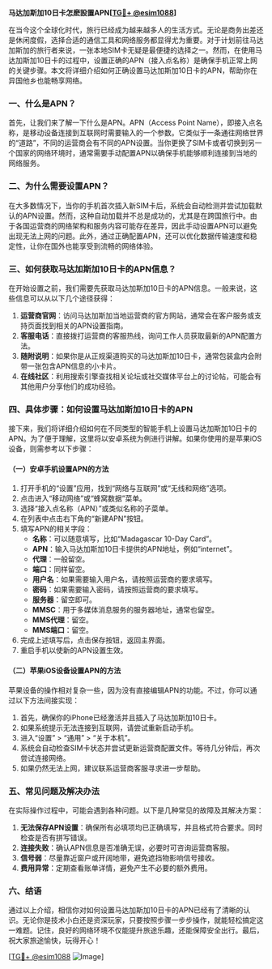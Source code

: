**马达加斯加10日卡怎麽設置APN[[TG💪+ @esim1088](https://t.me/s/esim1088)]**

在当今这个全球化时代，旅行已经成为越来越多人的生活方式。无论是商务出差还是休闲度假，选择合适的通信工具和网络服务都显得尤为重要。对于计划前往马达加斯加的旅行者来说，一张本地SIM卡无疑是最便捷的选择之一。然而，在使用马达加斯加10日卡的过程中，设置正确的APN（接入点名称）是确保手机正常上网的关键步骤。本文将详细介绍如何正确设置马达加斯加10日卡的APN，帮助你在异国他乡也能畅享网络。

### 一、什么是APN？

首先，让我们来了解一下什么是APN。APN（Access Point Name），即接入点名称，是移动设备连接到互联网时需要输入的一个参数。它类似于一条通往网络世界的“道路”，不同的运营商会有不同的APN设置。当你更换了SIM卡或者切换到另一个国家的网络环境时，通常需要手动配置APN以确保手机能够顺利连接到当地的网络服务。

### 二、为什么需要设置APN？

在大多数情况下，当你的手机首次插入新SIM卡后，系统会自动检测并尝试加载默认的APN设置。然而，这种自动加载并不总是成功的，尤其是在跨国旅行中。由于各国运营商的网络架构和服务内容可能存在差异，因此手动设置APN可以避免出现无法上网的问题。此外，通过正确配置APN，还可以优化数据传输速度和稳定性，让你在国外也能享受到流畅的网络体验。

### 三、如何获取马达加斯加10日卡的APN信息？

在开始设置之前，我们需要先获取马达加斯加10日卡的APN信息。一般来说，这些信息可以从以下几个途径获得：

1. **运营商官网**：访问马达加斯加当地运营商的官方网站，通常会在客户服务或支持页面找到相关的APN设置指南。
2. **客服电话**：直接拨打运营商的客服热线，询问工作人员获取最新的APN配置方法。
3. **随附说明**：如果你是从正规渠道购买的马达加斯加10日卡，通常包装盒内会附带一张包含APN信息的小卡片。
4. **在线社区**：利用搜索引擎查找相关论坛或社交媒体平台上的讨论帖，可能会有其他用户分享他们的成功经验。

### 四、具体步骤：如何设置马达加斯加10日卡的APN

接下来，我们将详细介绍如何在不同类型的智能手机上设置马达加斯加10日卡的APN。为了便于理解，这里将以安卓系统为例进行讲解。如果你使用的是苹果iOS设备，则需参考以下步骤：

#### （一）安卓手机设置APN的方法

1. 打开手机的“设置”应用，找到“网络与互联网”或“无线和网络”选项。
2. 点击进入“移动网络”或“蜂窝数据”菜单。
3. 选择“接入点名称（APN）”或类似名称的子菜单。
4. 在列表中点击右下角的“新建APN”按钮。
5. 填写APN的相关字段：
   - **名称**：可以随意填写，比如“Madagascar 10-Day Card”。
   - **APN**：输入马达加斯加10日卡提供的APN地址，例如“internet”。
   - **代理**：一般留空。
   - **端口**：同样留空。
   - **用户名**：如果需要输入用户名，请按照运营商的要求填写。
   - **密码**：如果需要输入密码，请按照运营商的要求填写。
   - **服务器**：留空即可。
   - **MMSC**：用于多媒体消息服务的服务器地址，通常也留空。
   - **MMS代理**：留空。
   - **MMS端口**：留空。
6. 完成上述填写后，点击保存按钮，返回主界面。
7. 重启手机以使新的APN设置生效。

#### （二）苹果iOS设备设置APN的方法

苹果设备的操作相对复杂一些，因为没有直接编辑APN的功能。不过，你可以通过以下方法间接实现：

1. 首先，确保你的iPhone已经激活并且插入了马达加斯加10日卡。
2. 如果系统提示无法连接到互联网，请尝试重新启动手机。
3. 进入“设置” > “通用” > “关于本机”。
4. 系统会自动检查SIM卡状态并尝试更新运营商配置文件。等待几分钟后，再次尝试连接网络。
5. 如果仍然无法上网，建议联系运营商客服寻求进一步帮助。

### 五、常见问题及解决办法

在实际操作过程中，可能会遇到各种问题。以下是几种常见的故障及其解决方案：

1. **无法保存APN设置**：确保所有必填项均已正确填写，并且格式符合要求。同时检查是否有拼写错误。
2. **连接失败**：确认APN信息是否准确无误，必要时可咨询运营商客服。
3. **信号弱**：尽量靠近窗户或开阔地带，避免遮挡物影响信号接收。
4. **费用异常**：定期查看账单详情，避免产生不必要的额外费用。

### 六、结语

通过以上介绍，相信你对如何设置马达加斯加10日卡的APN已经有了清晰的认识。无论你是技术小白还是资深玩家，只要按照步骤一步步操作，就能轻松搞定这一难题。记住，良好的网络环境不仅能提升旅途乐趣，还能保障安全出行。最后，祝大家旅途愉快，玩得开心！

[[TG💪+ @esim1088](https://t.me/s/esim1088) ![Image](https://i.postimg.cc/4NQfJmqS/Snipaste-2025-05-13-00-14-12.png)]